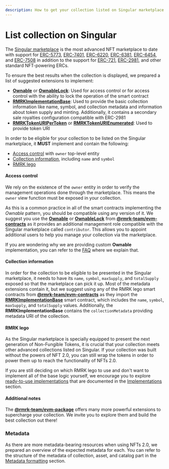 ```yaml
---
description: How to get your collection listed on Singular marketplace
---
```


# List collection on Singular

The [Singular marketplace](https://singular.app) is the most advanced NFT marketplace to date with support for [ERC-5773](https://eips.ethereum.org/EIPS/eip-5773), [ERC-7401](https://eips.ethereum.org/EIPS/eip-7401), [ERC-6220](https://eips.ethereum.org/EIPS/eip-6220), [ERC-6381](https://eips.ethereum.org/EIPS/eip-6381), [ERC-6454](https://eips.ethereum.org/EIPS/eip-6454), and [ERC-7508](https://eips.ethereum.org/EIPS/eip-7508) in addition to the support for [ERC-721](https://eips.ethereum.org/EIPS/eip-721), [ERC-2981](https://eips.ethereum.org/EIPS/eip-2981), and other standard NFT-powering ERCs.

To ensure the best results when the collection is displayed, we prepared a list of suggested extensions to implement:

* [**Ownable**](https://github.com/rmrk-team/evm/blob/master/contracts/RMRK/access/Ownable.sol) or [**OwnableLock**](https://github.com/rmrk-team/evm/blob/master/contracts/RMRK/access/OwnableLock.sol): Used for access control or for access control with the ability to lock the operation of the smart contract
* [**RMRKImplementationBase**](https://github.com/rmrk-team/evm/blob/master/contracts/implementations/utils/RMRKImplementationBase.sol): Used to provide the basic collection information like name,  symbol, and collection metadata and information about token supply and minting. Additionally, it contains a secondary sale royalties configuration compatible with ERC-2981
* [**RMRKTokenURIPerToken**](https://github.com/rmrk-team/evm/blob/master/contracts/implementations/utils/RMRKTokenURIPerToken.sol) or [**RMRKTokenURIEnumerated**](https://github.com/rmrk-team/evm/blob/master/contracts/implementations/utils/RMRKTokenURIEnumerated.sol): Used to provide token URI

In order to be eligible for your collection to be listed on the Singular marketplace, it **MUST** implement and contain the following:

* [Access control](list-collection-on-singular.md#access-control) with `owner` top-level entity
* [Collection information](list-collection-on-singular.md#collection-information), including `name` and `symbol`
* [RMRK lego](list-collection-on-singular.md#rmrk-lego)

#### Access control

We rely on the existence of the `owner` entity in order to verify the management operations done through the marketplace. This means the `owner` view function must be exposed in your collection.

As this is a common practice in all of the smart contracts implementing the _Ownable_ pattern, you should be compatible using any version of it. We suggest you use the [**Ownable**](https://github.com/rmrk-team/evm/blob/master/contracts/RMRK/access/Ownable.sol) or [**OwnableLock**](https://github.com/rmrk-team/evm/blob/master/contracts/RMRK/access/OwnableLock.sol) from [**@rmrk-team/evm-contracts**](https://www.npmjs.com/package/@rmrk-team/evm-contracts?activeTab=versions) as it provides an additional management role compatible with the Singular marketplace called `contributor`. This allows you to appoint additional users to help you manage your collection via the marketplace.

If you are wondering why we are providing custom **Ownable** implementation, you can refer to the [FAQ](../frequently-asked-questions/faq.md#why-do-we-implement-some-of-the-smart-contracts-that-are-already-provided-in-other-packages-like-ope) where we explain that.

#### Collection information

In order for the collection to be eligible to be presented in the Singular marketplace, it needs to have its `name`, `symbol`, `maxSupply`, and `totalSupply` exposed so that the marketplace can pick it up. Most of the metadata extensions contain it, but we suggest using any of the RMRK lego smart contracts from [**@rmrk-team/evm-contracts**](https://www.npmjs.com/package/@rmrk-team/evm-contracts?activeTab=versions) as they import the [**RMRKImplementationBase**](https://github.com/rmrk-team/evm/blob/master/contracts/implementations/utils/RMRKImplementationBase.sol) smart contract, which includes the `name`, `symbol`, `maxSupply`, and `totalSupply` values. Additionally, the **RMRKImplementationBase** contains the `collectionMetadata` providing metadata URI of the collection.

#### RMRK lego

As the Singular marketplace is specially equipped to present the next generation of Non-Fungible Tokens, it is crucial that your collection meets other advanced collections listed on Singular. If your collection was built without the powers of NFT 2.0, you can still wrap the tokens in order to power them up to reach the functionality of NFTs 2.0.

If you are still deciding on which RMRK lego to use and don't want to implement all of the base logic yourself, we encourage you to explore [ready-to-use implementations](https://github.com/rmrk-team/evm/tree/dev/contracts/implementations) that are documented in the [Implementations](../evm-contracts-documentation/implementations/) section.

#### Additional notes

The [**@rmrk-team/evm-package**](https://www.npmjs.com/package/@rmrk-team/evm-contracts?activeTab=versions) offers many more powerful extensions to supercharge your collection. We invite you to explore them and build the best collection out there!

### Metadata

As there are more metadata-bearing resources when using NFTs 2.0, we prepared an overview of the expected metadata for each. You can refer to the structure of the metadata of collection, asset, and catalog part in the [Metadata formatting](metadata-formatting.md) section.
